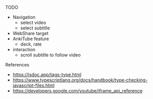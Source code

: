 TODO

- Navigation
  - select video
  - select subtitle
- WebShare target
- AnkiTube feature
  - deck, rate
- interaction
  - scroll subtitle to follow video

References

- https://jsdoc.app/tags-type.html
- https://www.typescriptlang.org/docs/handbook/type-checking-javascript-files.html
- https://developers.google.com/youtube/iframe_api_reference
